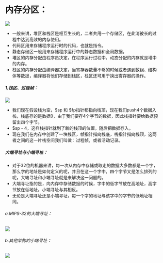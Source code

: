 # 内存分区：
![](https://nickaljy-pictures.oss-cn-hangzhou.aliyuncs.com/内存分区.png)
- 一般来讲，堆区和栈区是相互生长的，二者共用一个存储区，在此消彼长的过程中达到高效的内存使用。
- 代码区用来存储程序运行时的代码，也就是指令。
- 静态存储区一般用来存储程序运行中的静态数据和全局数据。
- 堆区的内存分配由程序员决定，在程序运行过程中，动态分配的内存就是堆中的内存。
- 栈区的内存分配由编译器决定，当寄存器数量不够的时候或者遇到数组、结构体等数据，编译器将他们存储到栈区，栈区还可用于换出寄存器的操作。
##### 1.栈区、过程帧：
![](https://nickaljy-pictures.oss-cn-hangzhou.aliyuncs.com/栈的内存.png)
- 我们现在假设栈为空，$sp 和 $fp指针都指向栈顶，现在我们push4个数据入栈，栈底存的是数据0，由于我们要存4个字节的数据，因此栈指针要给数据预留出四个字节。
- $sp - 4，这样栈指针就到了新的栈顶的位置，随后把数据存入。
- 现在我们在内存中创建了一块栈区，帧指针指向栈底，栈指针指向栈顶，这两者之间的这一片栈空间我们叫做：过程帧，或者活动记录。
##### 大端寻址与小端寻址：
- 对于32位的机器来讲，每一次从内存中存储或取走的数据大多数都是一个字，那么字的地址是如何定义的呢，并且在这一个字中，四个字节又是怎么排列的呢，大端寻址和小端寻址就是来解决这一问题的。
- 大端寻址指的是，向内存中存储数据的时候，字中的低字节放在高地址，高字节放在低地址，小端寻址与其相反。
- 无论是大端寻址还是小端寻址，每一个字的地址与该字中的字节的低地址相同。
###### a.MIPS-32的大端寻址：
![](https://nickaljy-pictures.oss-cn-hangzhou.aliyuncs.com/未命名文件.jpg)
###### b.其他架构的小端寻址：
![](https://nickaljy-pictures.oss-cn-hangzhou.aliyuncs.com/小端寻址.jpg)